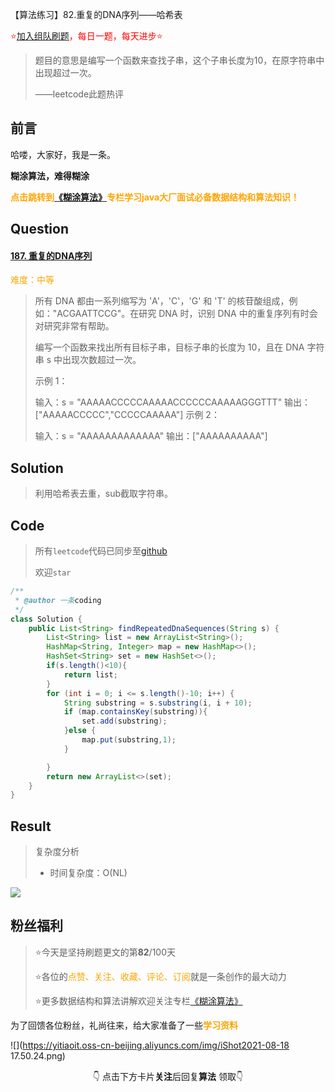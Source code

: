 【算法练习】82.重复的DNA序列——哈希表

<font color=red>⭐[加入组队刷题](https://docs.qq.com/mind/DZUtHWVlsalNRU1dp)，每日一题，每天进步⭐</font>

>题目的意思是编写一个函数来查找子串，这个子串长度为10，在原字符串中出现超过一次。
>
>——leetcode此题热评

## 前言

哈喽，大家好，我是一条。

**糊涂算法，难得糊涂**

<font color=orange><b>点击跳转到[《糊涂算法》](https://blog.csdn.net/skylibiao/category_11292502.html?spm=1001.2014.3001.5482)专栏学习java大厂面试必备数据结构和算法知识！</b></font>

## Question

#### [187. 重复的DNA序列](https://leetcode-cn.com/problems/repeated-dna-sequences/)

<font color=orange>难度：中等</font>

>所有 DNA 都由一系列缩写为 'A'，'C'，'G' 和 'T' 的核苷酸组成，例如："ACGAATTCCG"。在研究 DNA 时，识别 DNA 中的重复序列有时会对研究非常有帮助。
>
>编写一个函数来找出所有目标子串，目标子串的长度为 10，且在 DNA 字符串 s 中出现次数超过一次。
>
> 
>
>示例 1：
>
>输入：s = "AAAAACCCCCAAAAACCCCCCAAAAAGGGTTT"
>输出：["AAAAACCCCC","CCCCCAAAAA"]
>示例 2：
>
>输入：s = "AAAAAAAAAAAAA"
>输出：["AAAAAAAAAA"]

## Solution

>利用哈希表去重，sub截取字符串。


## Code

>所有`leetcode`代码已同步至[github](https://github.com/lbsys)
>
>欢迎`star`

```java
/**
 * @author 一条coding
 */
class Solution {
    public List<String> findRepeatedDnaSequences(String s) {
        List<String> list = new ArrayList<String>();
        HashMap<String, Integer> map = new HashMap<>();
        HashSet<String> set = new HashSet<>();
        if(s.length()<10){
            return list;
        }
        for (int i = 0; i <= s.length()-10; i++) {
            String substring = s.substring(i, i + 10);
            if (map.containsKey(substring)){
                set.add(substring);
            }else {
                map.put(substring,1);
            }

        }
        return new ArrayList<>(set);
    }
}
```

## Result

> 复杂度分析
>
> - 时间复杂度：O(NL) 

![](https://yitiaoit.oss-cn-beijing.aliyuncs.com/img/image-20211008183928338.png)


## 粉丝福利

>⭐今天是坚持刷题更文的第**82**/100天
>
>⭐各位的<font color=orange>点赞、关注、收藏、评论、订阅</font>就是一条创作的最大动力
>
>⭐更多数据结构和算法讲解欢迎关注专栏[《糊涂算法》](https://blog.csdn.net/skylibiao/category_11292502.html?spm=1001.2014.3001.5482)

为了回馈各位粉丝，礼尚往来，给大家准备了一些<font color=orange><b>学习资料</b></font>

![](https://yitiaoit.oss-cn-beijing.aliyuncs.com/img/iShot2021-08-18 17.50.24.png)

<center>👇 点击下方卡片<b>关注</b>后回复<b>算法</b> 领取👇</center>

